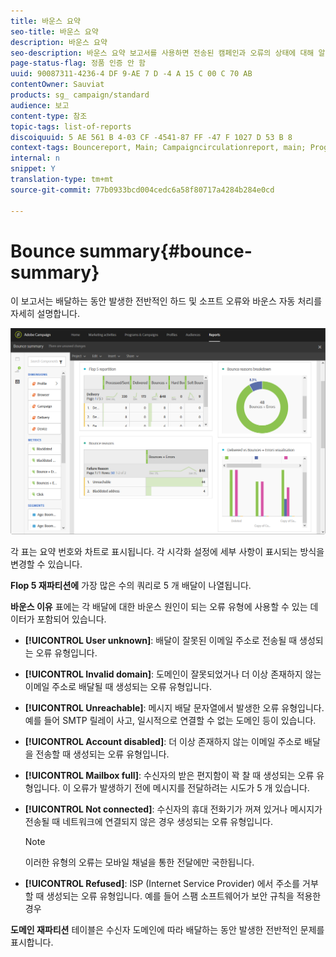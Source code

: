 ```yaml
---
title: 바운스 요약
seo-title: 바운스 요약
description: 바운스 요약
seo-description: 바운스 요약 보고서를 사용하면 전송된 캠페인과 오류의 상태에 대해 알 수 있습니다.
page-status-flag: 정품 인증 안 함
uuid: 90087311-4236-4 DF 9-AE 7 D -4 A 15 C 00 C 70 AB
contentOwner: Sauviat
products: sg_ campaign/standard
audience: 보고
content-type: 참조
topic-tags: list-of-reports
discoiquuid: 5 AE 561 B 4-03 CF -4541-87 FF -47 F 1027 D 53 B 8
context-tags: Bouncereport, Main; Campaigncirculationreport, main; Programcirculationreport, main
internal: n
snippet: Y
translation-type: tm+mt
source-git-commit: 77b0933bcd004cedc6a58f80717a4284b284e0cd

---
```



# Bounce summary{#bounce-summary}

이 보고서는 배달하는 동안 발생한 전반적인 하드 및 소프트 오류와 바운스 자동 처리를 자세히 설명합니다.

![](assets/campaign_reports_bounces.png)

각 표는 요약 번호와 차트로 표시됩니다. 각 시각화 설정에 세부 사항이 표시되는 방식을 변경할 수 있습니다.

**Flop 5 재파티션에** 가장 많은 수의 쿼리로 5 개 배달이 나열됩니다.

**바운스 이유** 표에는 각 배달에 대한 바운스 원인이 되는 오류 유형에 사용할 수 있는 데이터가 포함되어 있습니다.

* **[!UICONTROL User unknown]**: 배달이 잘못된 이메일 주소로 전송될 때 생성되는 오류 유형입니다.
* **[!UICONTROL Invalid domain]**: 도메인이 잘못되었거나 더 이상 존재하지 않는 이메일 주소로 배달될 때 생성되는 오류 유형입니다.
* **[!UICONTROL Unreachable]**: 메시지 배달 문자열에서 발생한 오류 유형입니다. 예를 들어 SMTP 릴레이 사고, 일시적으로 연결할 수 없는 도메인 등이 있습니다.
* **[!UICONTROL Account disabled]**: 더 이상 존재하지 않는 이메일 주소로 배달을 전송할 때 생성되는 오류 유형입니다.
* **[!UICONTROL Mailbox full]**: 수신자의 받은 편지함이 꽉 찰 때 생성되는 오류 유형입니다. 이 오류가 발생하기 전에 메시지를 전달하려는 시도가 5 개 있습니다.
* **[!UICONTROL Not connected]**: 수신자의 휴대 전화기가 꺼져 있거나 메시지가 전송될 때 네트워크에 연결되지 않은 경우 생성되는 오류 유형입니다.

   >[!NOTE]
   >
   >이러한 유형의 오류는 모바일 채널을 통한 전달에만 국한됩니다.

* **[!UICONTROL Refused]**: ISP (Internet Service Provider) 에서 주소를 거부할 때 생성되는 오류 유형입니다. 예를 들어 스팸 소프트웨어가 보안 규칙을 적용한 경우

**도메인 재파티션** 테이블은 수신자 도메인에 따라 배달하는 동안 발생한 전반적인 문제를 표시합니다.
